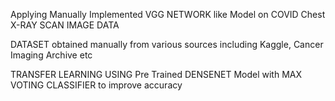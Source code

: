 Applying Manually Implemented VGG NETWORK like Model on COVID Chest X-RAY SCAN IMAGE DATA

DATASET obtained manually from various sources including Kaggle, Cancer Imaging Archive etc

TRANSFER LEARNING USING Pre Trained DENSENET Model with MAX VOTING CLASSIFIER to improve accuracy
